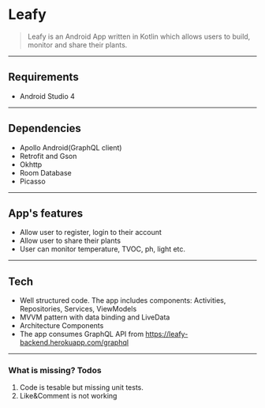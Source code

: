 # Leafy

> Leafy is an Android App written in Kotlin which allows users to build, monitor and share their plants.

----

## Requirements
* Android Studio 4

----
## Dependencies
* Apollo Android(GraphQL client)
* Retrofit and Gson
* Okhttp
* Room Database
* Picasso

----
## App's features
* Allow user to register, login to their account
* Allow user to share their plants
* User can monitor temperature, TVOC, ph, light etc.

----
## Tech
* Well structured code. The app includes components: Activities, Repositories, Services, ViewModels
* MVVM pattern with data binding and LiveData
* Architecture Components
* The app consumes GraphQL API from https://leafy-backend.herokuapp.com/graphql

----
### What is missing? Todos
1. Code is tesable but missing unit tests.
2. Like&Comment is not working

